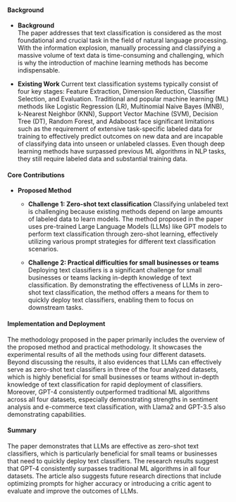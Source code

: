 #### Background
- **Background**       
The paper addresses that text classification is considered as the most foundational and crucial task in the field of natural language processing. With the information explosion, manually processing and classifying a massive volume of text data is time-consuming and challenging, which is why the introduction of machine learning methods has become indispensable.

- **Existing Work**
Current text classification systems typically consist of four key stages: Feature Extraction, Dimension Reduction, Classifier Selection, and Evaluation. Traditional and popular machine learning (ML) methods like Logistic Regression (LR), Multinomial Naive Bayes (MNB), k-Nearest Neighbor (KNN), Support Vector Machine (SVM), Decision Tree (DT), Random Forest, and Adaboost face significant limitations such as the requirement of extensive task-specific labeled data for training to effectively predict outcomes on new data and are incapable of classifying data into unseen or unlabeled classes. Even though deep learning methods have surpassed previous ML algorithms in NLP tasks, they still require labeled data and substantial training data.
      
#### Core Contributions
- **Proposed Method**
  - **Challenge 1: Zero-shot text classification**
      Classifying unlabeled text is challenging because existing methods depend on large amounts of labeled data to learn models. The method proposed in the paper uses pre-trained Large Language Models (LLMs) like GPT models to perform text classification through zero-shot learning, effectively utilizing various prompt strategies for different text classification scenarios.

  - **Challenge 2: Practical difficulties for small businesses or teams**
      Deploying text classifiers is a significant challenge for small businesses or teams lacking in-depth knowledge of text classification. By demonstrating the effectiveness of LLMs in zero-shot text classification, the method offers a means for them to quickly deploy text classifiers, enabling them to focus on downstream tasks.
      
#### Implementation and Deployment
The methodology proposed in the paper primarily includes the overview of the proposed method and practical methodology. It showcases the experimental results of all the methods using four different datasets. Beyond discussing the results, it also evidences that LLMs can effectively serve as zero-shot text classifiers in three of the four analyzed datasets, which is highly beneficial for small businesses or teams without in-depth knowledge of text classification for rapid deployment of classifiers. Moreover, GPT-4 consistently outperformed traditional ML algorithms across all four datasets, especially demonstrating strengths in sentiment analysis and e-commerce text classification, with Llama2 and GPT-3.5 also demonstrating capabilities.

#### Summary
The paper demonstrates that LLMs are effective as zero-shot text classifiers, which is particularly beneficial for small teams or businesses that need to quickly deploy text classifiers. The research results suggest that GPT-4 consistently surpasses traditional ML algorithms in all four datasets. The article also suggests future research directions that include optimizing prompts for higher accuracy or introducing a critic agent to evaluate and improve the outcomes of LLMs.